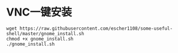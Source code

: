 # VNC一键安装


<pre><code>wget https://raw.githubusercontent.com/escher1108/some-useful-shell/master/gnome_install.sh
chmod +x gnome_install.sh
./gnome_install.sh
</code></pre>
